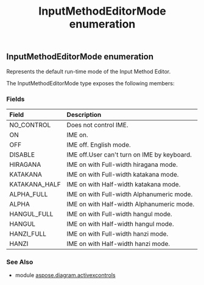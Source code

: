 ﻿---
title: InputMethodEditorMode enumeration
second_title: Aspose.Diagram for Python via .NET API References
description: 
type: docs
weight: 300
url: /python-net/aspose.diagram.activexcontrols/inputmethodeditormode/
is_root: false
---

## InputMethodEditorMode enumeration

Represents the default run-time mode of the Input Method Editor.



The InputMethodEditorMode type exposes the following members:

### Fields
| Field | Description |
| :- | :- |
| NO_CONTROL | Does not control IME. |
| ON | IME on. |
| OFF | IME off. English mode. |
| DISABLE | IME off.User can't turn on IME by keyboard. |
| HIRAGANA | IME on with Full-width hiragana mode. |
| KATAKANA | IME on with Full-width katakana mode. |
| KATAKANA_HALF | IME on with Half-width katakana mode. |
| ALPHA_FULL | IME on with Full-width Alphanumeric mode. |
| ALPHA | IME on with Half-width Alphanumeric mode. |
| HANGUL_FULL | IME on with Full-width hangul mode. |
| HANGUL | IME on with Half-width hangul mode. |
| HANZI_FULL | IME on with Full-width hanzi mode. |
| HANZI | IME on with Half-width hanzi mode. |


### See Also

* module [aspose.diagram.activexcontrols](../)
